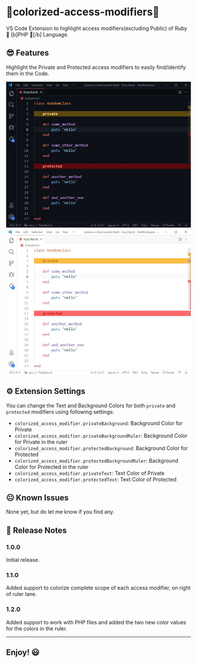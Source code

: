 # 🌈colorized-access-modifiers🌈

VS Code Extension to highlight access modifiers(excluding Public) of Ruby 💎 [b]PHP 🐘[/b] Language.

## 😎 Features

Highlight the Private and Protected access modifiers to easily find/identify them in the Code.

![In Dark Theme](images/dark_screenshot.jpg)
![In Light Theme](images/light_screenshot.jpg)

## ⚙ Extension Settings

You can change the Text and Background Colors for both `private` and `protected` modifiers using following settings:

- `colorized_access_modifier.privateBackground`: Background Color for Private
- `colorized_access_modifier.privateBackgroundRuler`: Background Color for Private in the ruler
- `colorized_access_modifier.protectedBackground`: Background Color for Protected
- `colorized_access_modifier.protectedBackgroundRuler`: Background Color for Protected in the ruler
- `colorized_access_modifier.privateText`: Text Color of Private
- `colorized_access_modifier.protectedText`: Text Color of Protected

## 😐 Known Issues

None yet, but do let me know if you find any.

## 📃 Release Notes

### 1.0.0

Initial release.

### 1.1.0

Added support to colorize complete scope of each access modifier, on right of ruler lane.

### 1.2.0

Added support to work with PHP files and added the two new color values for the colors in the ruler.

-----------------------------------------------------------------------------------------------------------
## Enjoy! 😃
